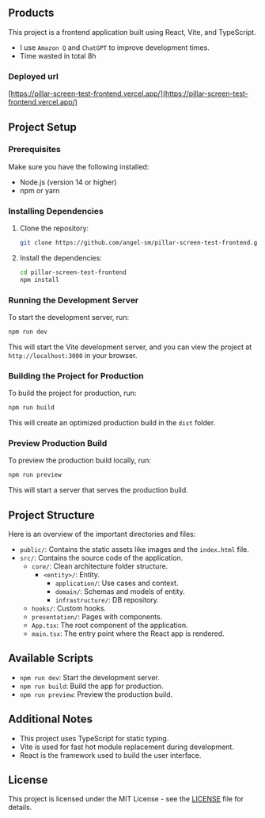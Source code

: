 ## Products

This project is a frontend application built using React, Vite, and TypeScript.
* I use `Amazon Q` and `ChatGPT` to improve development times.
* Time wasted in total 8h

### Deployed url
[https://pillar-screen-test-frontend.vercel.app/](https://pillar-screen-test-frontend.vercel.app/)

## Project Setup

### Prerequisites

Make sure you have the following installed:

- Node.js (version 14 or higher)
- npm or yarn

### Installing Dependencies

1. Clone the repository:

   ```bash
   git clone https://github.com/angel-sm/pillar-screen-test-frontend.git
   ```

2. Install the dependencies:
   ```bash
   cd pillar-screen-test-frontend
   npm install
   ```

### Running the Development Server

To start the development server, run:

```bash
npm run dev
```

This will start the Vite development server, and you can view the project at `http://localhost:3000` in your browser.

### Building the Project for Production

To build the project for production, run:

```bash
npm run build
```

This will create an optimized production build in the `dist` folder.

### Preview Production Build

To preview the production build locally, run:

```bash
npm run preview
```

This will start a server that serves the production build.

## Project Structure

Here is an overview of the important directories and files:

- `public/`: Contains the static assets like images and the `index.html` file.
- `src/`: Contains the source code of the application.
  - `core/`: Clean architecture folder structure.
    - `<entity>/`: Entity.
      - `application/`: Use cases and context.
      - `domain/`: Schemas and models of entity.
      - `infrastructure/`: DB repository.
  - `hooks/`: Custom hooks.
  - `presentation/`: Pages with components.
  - `App.tsx`: The root component of the application.
  - `main.tsx`: The entry point where the React app is rendered.

## Available Scripts

- `npm run dev`: Start the development server.
- `npm run build`: Build the app for production.
- `npm run preview`: Preview the production build.

## Additional Notes

- This project uses TypeScript for static typing.
- Vite is used for fast hot module replacement during development.
- React is the framework used to build the user interface.

## License

This project is licensed under the MIT License - see the [LICENSE](./LICENSE) file for details.
